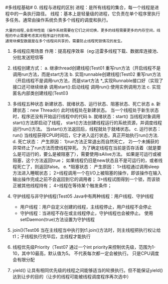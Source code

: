 #多线程基础#
0. 线程与进程的区别
    进程：是所有线程的集合，每一个线程是进程中的一条执行路径。
    线程：基本上是轻量级的进程，它负责在单个程序里执行多任务。通常由操作系统负责多个线程的调度和执行。

    大量的线程,会影响性能（操作系统需要在它们之间切换，更多的线程需要更多的内存空间，线程的中止需要考虑其对程序运行的影响。
    通常块模型数据是在多个线程间共享的，需要防止线程死锁情况的发生。

1. 多线程应用场景
    作用：提高程序效率（eg:迅雷多线程下载、数据库连接池、分批发送短信等

2. 线程创建方式：
    a. 继承thread创建线程(Test01
        重写run方法（开启线程不是调用run方法，而是start方法
    b. 实现runnable创建线程(Test02
        重写run方法（开启线程不是调用run方法，而是start方法
        *_实现Runnable接口好（实现了接口还可继续继承
        调用start():启动线程
        调用run():使用实例调用方法
    c. 实现匿名内部类创建线程(Test03

5. 多线程五种状态
    新建状态、就绪状态、运行状态、阻塞状态、死亡状态
    a. 新建状态：new Thread(r)
        此时线程处在新建状态。 当一个线程处于新生状态时，程序还没有开始运行线程中的代码
    b. 就绪状态：start()
        当线程对象调用start()方法即启动了线程，
        start()方法创建线程运行的系统资源，并调度线程运行run()方法。
        当start()方法返回后，线程就处于就绪状态。
    c. 运行状态：run()
        当线程获得CPU时间后，它才进入运行状态，真正开始执行run()方法.
    d. 死亡状态：
        产生原因：
        1)run方法正常退出而自然死亡，
        2)一个未捕获的异常终止了run方法而使线程猝死。
        为了确定线程在当前是否存活着（就是要么是可运行的，要么是被阻塞了），需要使用isAlive方法。
        如果是可运行或被阻塞，这个方法返回true； 如果线程仍旧是new状态且不是可运行的，或者线程死亡了，则返回false。
    e. *阻塞状态：
        产生原因：
        1>线程通过调用sleep方法进入睡眠状态；
        2>线程调用一个在I/O上被阻塞的操作，即该操作在输入输出操作完成之前不会返回到它的调用者；
        3>线程试图得到一个锁，而该锁正被其他线程持有；
        4>线程在等待某个触发条件；

6. 守护线程与非守护线程(Test05
    Java中有两种线程：用户线程、守护线程
    - 用户线程：用户自定义创建的线程，主线程停止，用户线程不会停止
    - 守护线程：当进程不存在或主线程停止，守护线程也会被停止。
      使用setDaemon(true)方法设置为守护线程

7. join()(Test06
    当在主线程当中执行到t1.join()方法时，则主线程把执行权让给t1；子线程执行完毕后，主线程才能执行

8. 线程优先级Priority（Test07
    通过一个int priority来控制优先级，范围为1-10，其中10最高，默认值为5。
    不代表每次都一定会被执行。 只是CPU调度会有限分配

9. yield()
    让具有相同优先级的线程之间能够适当的轮换执行。但不能保证yield()达到让步的目的（让步的线程可能被线程调度程序再次选中）